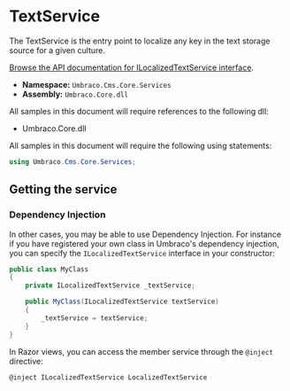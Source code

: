 # TextService

The TextService is the entry point to localize any key in the text storage source for a given culture.

[Browse the API documentation for ILocalizedTextService interface](https://apidocs.umbraco.com/v10/csharp/api/Umbraco.Cms.Core.Services.ILocalizedTextService.html).

 * **Namespace:** `Umbraco.Cms.Core.Services` 
 * **Assembly:** `Umbraco.Core.dll`

 All samples in this document will require references to the following dll:

* Umbraco.Core.dll

All samples in this document will require the following using statements:

```csharp
using Umbraco.Cms.Core.Services;
```

## Getting the service

### Dependency Injection

In other cases, you may be able to use Dependency Injection. For instance if you have registered your own class in Umbraco's dependency injection, you can specify the `ILocalizedTextService` interface in your constructor:

```csharp
public class MyClass
{
    private ILocalizedTextService _textService;

	public MyClass(ILocalizedTextService textService)
	{
		_textService = textService;
	}
}
```

In Razor views, you can access the member service through the `@inject` directive:

```csharp
@inject ILocalizedTextService LocalizedTextService
```
